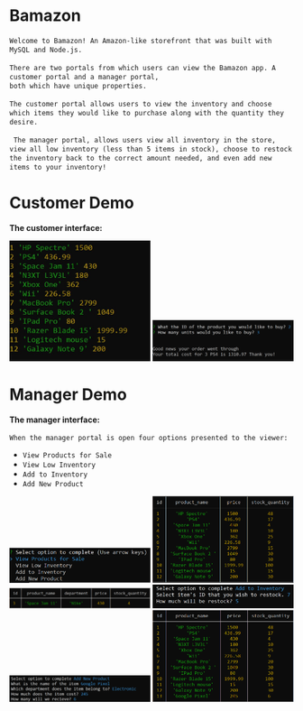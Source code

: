 # Bamazon
```
Welcome to Bamazon! An Amazon-like storefront that was built with MySQL and Node.js. 

There are two portals from which users can view the Bamazon app. A customer portal and a manager portal,
both which have unique properties.

The customer portal allows users to view the inventory and choose which items they would like to purchase along with the quantity they desire.

 The manager portal, allows users view all inventory in the store, view all low inventory (less than 5 items in stock), choose to restock the inventory back to the correct amount needed, and even add new items to your inventory!

```

# Customer Demo
**The customer interface:**

<img src="Screenshots/customersview.JPG" width = "250">


<img src="Screenshots/customerbuy.png" width = "250">


# Manager Demo

**The manager interface:**

`When the manager portal is open four options presented to the viewer:`
 * `View Products for Sale`
 * `View Low Inventory`
 * `Add to Inventory` 
 * `Add New Product`
<img src="Screenshots/managerSelection.png" width = "250">


<img src="Screenshots/originalManagerView.png" width = "250">


<img src="Screenshots/managerLowInventory.png" width = "250">


<img src="Screenshots/managerUpdate.png" width = "250">


<img src="Screenshots/managerAdd.png" width = "250">


<img src="Screenshots/managerView.png" width = "250">


